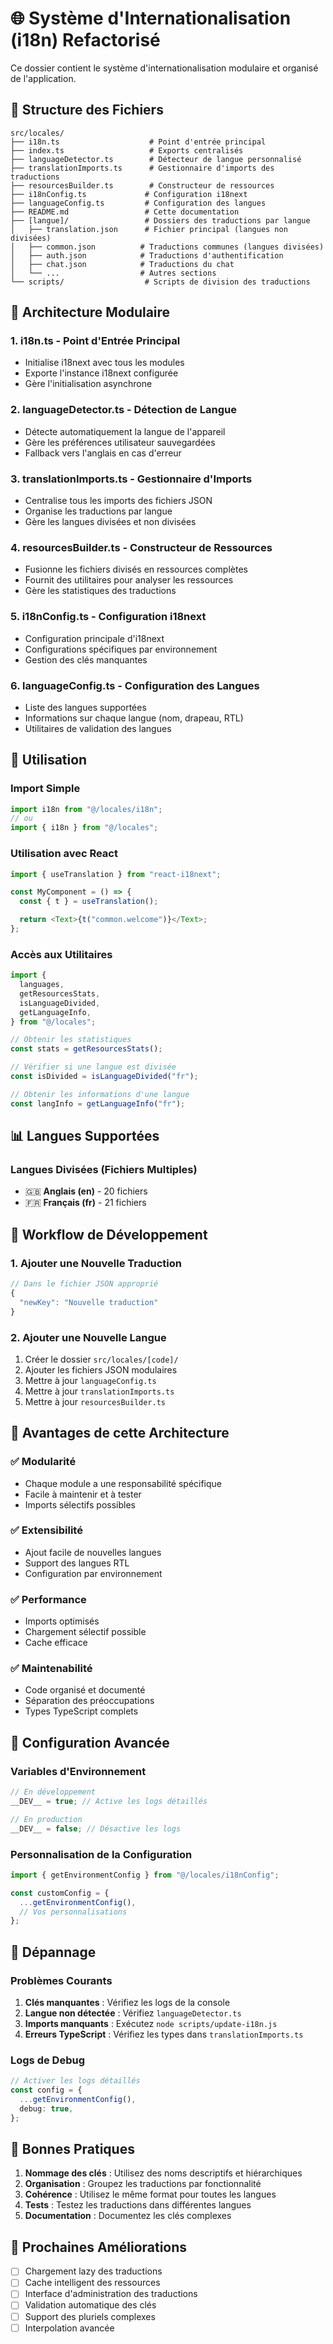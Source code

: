 # 🌐 Système d'Internationalisation (i18n) Refactorisé

Ce dossier contient le système d'internationalisation modulaire et organisé de l'application.

## 📁 Structure des Fichiers

```
src/locales/
├── i18n.ts                    # Point d'entrée principal
├── index.ts                   # Exports centralisés
├── languageDetector.ts        # Détecteur de langue personnalisé
├── translationImports.ts      # Gestionnaire d'imports des traductions
├── resourcesBuilder.ts        # Constructeur de ressources
├── i18nConfig.ts             # Configuration i18next
├── languageConfig.ts         # Configuration des langues
├── README.md                 # Cette documentation
├── [langue]/                 # Dossiers des traductions par langue
│   ├── translation.json      # Fichier principal (langues non divisées)
│   ├── common.json          # Traductions communes (langues divisées)
│   ├── auth.json            # Traductions d'authentification
│   ├── chat.json            # Traductions du chat
│   └── ...                  # Autres sections
└── scripts/                  # Scripts de division des traductions
```

## 🔧 Architecture Modulaire

### 1. **i18n.ts** - Point d'Entrée Principal

- Initialise i18next avec tous les modules
- Exporte l'instance i18next configurée
- Gère l'initialisation asynchrone

### 2. **languageDetector.ts** - Détection de Langue

- Détecte automatiquement la langue de l'appareil
- Gère les préférences utilisateur sauvegardées
- Fallback vers l'anglais en cas d'erreur

### 3. **translationImports.ts** - Gestionnaire d'Imports

- Centralise tous les imports des fichiers JSON
- Organise les traductions par langue
- Gère les langues divisées et non divisées

### 4. **resourcesBuilder.ts** - Constructeur de Ressources

- Fusionne les fichiers divisés en ressources complètes
- Fournit des utilitaires pour analyser les ressources
- Gère les statistiques des traductions

### 5. **i18nConfig.ts** - Configuration i18next

- Configuration principale d'i18next
- Configurations spécifiques par environnement
- Gestion des clés manquantes

### 6. **languageConfig.ts** - Configuration des Langues

- Liste des langues supportées
- Informations sur chaque langue (nom, drapeau, RTL)
- Utilitaires de validation des langues

## 🚀 Utilisation

### Import Simple

```typescript
import i18n from "@/locales/i18n";
// ou
import { i18n } from "@/locales";
```

### Utilisation avec React

```typescript
import { useTranslation } from "react-i18next";

const MyComponent = () => {
  const { t } = useTranslation();

  return <Text>{t("common.welcome")}</Text>;
};
```

### Accès aux Utilitaires

```typescript
import {
  languages,
  getResourcesStats,
  isLanguageDivided,
  getLanguageInfo,
} from "@/locales";

// Obtenir les statistiques
const stats = getResourcesStats();

// Vérifier si une langue est divisée
const isDivided = isLanguageDivided("fr");

// Obtenir les informations d'une langue
const langInfo = getLanguageInfo("fr");
```

## 📊 Langues Supportées

### Langues Divisées (Fichiers Multiples)

- 🇬🇧 **Anglais (en)** - 20 fichiers
- 🇫🇷 **Français (fr)** - 21 fichiers

## 🔄 Workflow de Développement

### 1. Ajouter une Nouvelle Traduction

```typescript
// Dans le fichier JSON approprié
{
  "newKey": "Nouvelle traduction"
}
```

### 2. Ajouter une Nouvelle Langue

1. Créer le dossier `src/locales/[code]/`
2. Ajouter les fichiers JSON modulaires
3. Mettre à jour `languageConfig.ts`
4. Mettre à jour `translationImports.ts`
5. Mettre à jour `resourcesBuilder.ts`

## 🎯 Avantages de cette Architecture

### ✅ **Modularité**

- Chaque module a une responsabilité spécifique
- Facile à maintenir et à tester
- Imports sélectifs possibles

### ✅ **Extensibilité**

- Ajout facile de nouvelles langues
- Support des langues RTL
- Configuration par environnement

### ✅ **Performance**

- Imports optimisés
- Chargement sélectif possible
- Cache efficace

### ✅ **Maintenabilité**

- Code organisé et documenté
- Séparation des préoccupations
- Types TypeScript complets

## 🔧 Configuration Avancée

### Variables d'Environnement

```typescript
// En développement
__DEV__ = true; // Active les logs détaillés

// En production
__DEV__ = false; // Désactive les logs
```

### Personnalisation de la Configuration

```typescript
import { getEnvironmentConfig } from "@/locales/i18nConfig";

const customConfig = {
  ...getEnvironmentConfig(),
  // Vos personnalisations
};
```

## 🐛 Dépannage

### Problèmes Courants

1. **Clés manquantes** : Vérifiez les logs de la console
2. **Langue non détectée** : Vérifiez `languageDetector.ts`
3. **Imports manquants** : Exécutez `node scripts/update-i18n.js`
4. **Erreurs TypeScript** : Vérifiez les types dans `translationImports.ts`

### Logs de Debug

```typescript
// Activer les logs détaillés
const config = {
  ...getEnvironmentConfig(),
  debug: true,
};
```

## 📝 Bonnes Pratiques

1. **Nommage des clés** : Utilisez des noms descriptifs et hiérarchiques
2. **Organisation** : Groupez les traductions par fonctionnalité
3. **Cohérence** : Utilisez le même format pour toutes les langues
4. **Tests** : Testez les traductions dans différentes langues
5. **Documentation** : Documentez les clés complexes

## 🚀 Prochaines Améliorations

- [ ] Chargement lazy des traductions
- [ ] Cache intelligent des ressources
- [ ] Interface d'administration des traductions
- [ ] Validation automatique des clés
- [ ] Support des pluriels complexes
- [ ] Interpolation avancée
